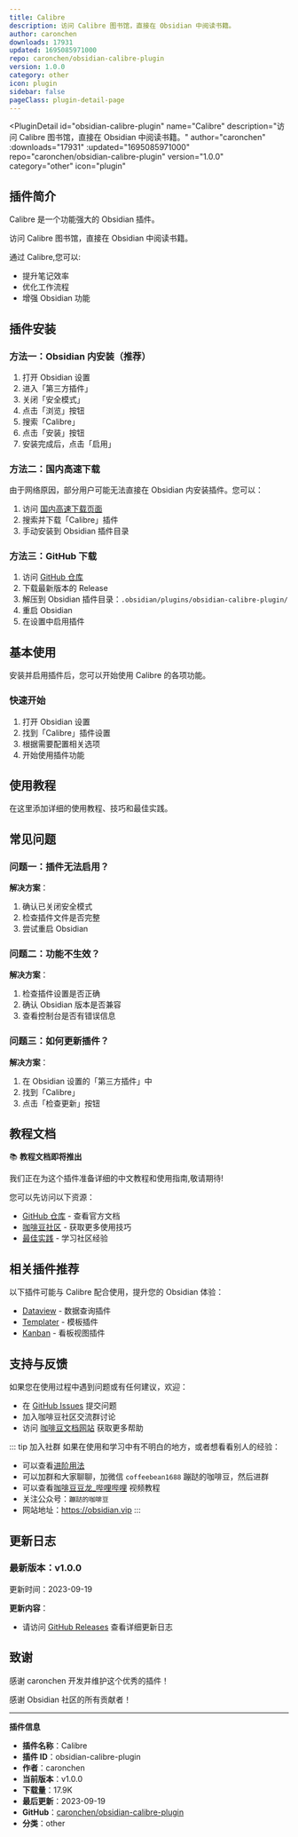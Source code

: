 ```yaml
---
title: Calibre
description: 访问 Calibre 图书馆，直接在 Obsidian 中阅读书籍。
author: caronchen
downloads: 17931
updated: 1695085971000
repo: caronchen/obsidian-calibre-plugin
version: 1.0.0
category: other
icon: plugin
sidebar: false
pageClass: plugin-detail-page
---
```


<PluginDetail
  id="obsidian-calibre-plugin"
  name="Calibre"
  description="访问 Calibre 图书馆，直接在 Obsidian 中阅读书籍。"
  author="caronchen"
  :downloads="17931"
  :updated="1695085971000"
  repo="caronchen/obsidian-calibre-plugin"
  version="1.0.0"
  category="other"
  icon="plugin"
>

<!-- AUTO_GENERATED_START -->
## 插件简介

Calibre 是一个功能强大的 Obsidian 插件。

访问 Calibre 图书馆，直接在 Obsidian 中阅读书籍。

通过 Calibre,您可以:

- 提升笔记效率
- 优化工作流程
- 增强 Obsidian 功能

<!-- AUTO_GENERATED_END -->

<!-- AUTO_GENERATED_START -->
## 插件安装

### 方法一：Obsidian 内安装（推荐）

1. 打开 Obsidian 设置
2. 进入「第三方插件」
3. 关闭「安全模式」
4. 点击「浏览」按钮
5. 搜索「Calibre」
6. 点击「安装」按钮
7. 安装完成后，点击「启用」

### 方法二：国内高速下载

由于网络原因，部分用户可能无法直接在 Obsidian 内安装插件。您可以：

1. 访问 [国内高速下载页面](/zh/documentation/obsidian-plugins-download.html)
2. 搜索并下载「Calibre」插件
3. 手动安装到 Obsidian 插件目录

### 方法三：GitHub 下载

1. 访问 [GitHub 仓库](https://github.com/caronchen/obsidian-calibre-plugin)
2. 下载最新版本的 Release
3. 解压到 Obsidian 插件目录：`.obsidian/plugins/obsidian-calibre-plugin/`
4. 重启 Obsidian
5. 在设置中启用插件

## 基本使用

安装并启用插件后，您可以开始使用 Calibre 的各项功能。

### 快速开始

1. 打开 Obsidian 设置
2. 找到「Calibre」插件设置
3. 根据需要配置相关选项
4. 开始使用插件功能

<!-- AUTO_GENERATED_END -->

<!-- CUSTOM_CONTENT_START:tutorial -->
## 使用教程

在这里添加详细的使用教程、技巧和最佳实践。

<!-- CUSTOM_CONTENT_END:tutorial -->

<!-- SHARED_CONTENT_START -->
## 常见问题

### 问题一：插件无法启用？

**解决方案**：
1. 确认已关闭安全模式
2. 检查插件文件是否完整
3. 尝试重启 Obsidian

### 问题二：功能不生效？

**解决方案**：
1. 检查插件设置是否正确
2. 确认 Obsidian 版本是否兼容
3. 查看控制台是否有错误信息

### 问题三：如何更新插件？

**解决方案**：
1. 在 Obsidian 设置的「第三方插件」中
2. 找到「Calibre」
3. 点击「检查更新」按钮

## 教程文档

📚 **教程文档即将推出**

我们正在为这个插件准备详细的中文教程和使用指南,敬请期待!

您可以先访问以下资源：
- [GitHub 仓库](https://github.com/caronchen/obsidian-calibre-plugin) - 查看官方文档
- [咖啡豆社区](/zh/bases/) - 获取更多使用技巧
- [最佳实践](/zh/best-practices/) - 学习社区经验

## 相关插件推荐

以下插件可能与 Calibre 配合使用，提升您的 Obsidian 体验：

- [Dataview](/zh/plugins/dataview.html) - 数据查询插件
- [Templater](/zh/plugins/templater-obsidian.html) - 模板插件
- [Kanban](/zh/plugins/obsidian-kanban.html) - 看板视图插件

## 支持与反馈

如果您在使用过程中遇到问题或有任何建议，欢迎：

- 在 [GitHub Issues](https://github.com/caronchen/obsidian-calibre-plugin/issues) 提交问题
- 加入咖啡豆社区交流群讨论
- 访问 [咖啡豆文档网站](https://obsidian.vip) 获取更多帮助

::: tip 加入社群
如果在使用和学习中有不明白的地方，或者想看看别人的经验：
- 可以查看[进阶用法](/zh/advanced)
- 可以加群和大家聊聊，加微信 `coffeebean1688` 蹦跶的咖啡豆，然后进群
- 可以查看[咖啡豆豆龙_哔哩哔哩](https://space.bilibili.com/618777356) 视频教程
- 关注公众号：`蹦跶的咖啡豆`
- 网站地址：https://obsidian.vip
:::
<!-- SHARED_CONTENT_END -->

<!-- AUTO_GENERATED_START -->
## 更新日志

### 最新版本：v1.0.0

更新时间：2023-09-19

**更新内容**：
- 请访问 [GitHub Releases](https://github.com/caronchen/obsidian-calibre-plugin/releases) 查看详细更新日志

## 致谢

感谢 caronchen 开发并维护这个优秀的插件！

感谢 Obsidian 社区的所有贡献者！

---

**插件信息**
- **插件名称**：Calibre
- **插件 ID**：obsidian-calibre-plugin
- **作者**：caronchen
- **当前版本**：v1.0.0
- **下载量**：17.9K
- **最后更新**：2023-09-19
- **GitHub**：[caronchen/obsidian-calibre-plugin](https://github.com/caronchen/obsidian-calibre-plugin)
- **分类**：other
<!-- AUTO_GENERATED_END -->

</PluginDetail>

